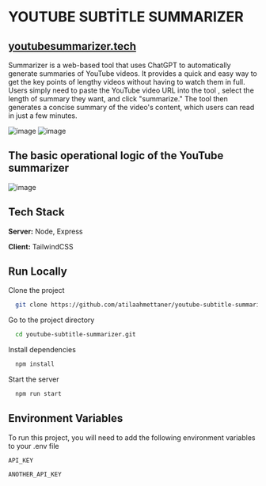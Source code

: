 
# YOUTUBE SUBTİTLE SUMMARIZER
## [youtubesummarizer.tech](https://youtube-summarize.herokuapp.com/)

Summarizer is a web-based tool that uses ChatGPT to automatically generate summaries of YouTube videos.
It provides a quick and easy way to get the key points of lengthy videos without having to watch them in full.
Users simply need to paste the YouTube video URL into the tool , select the length of summary they want, and click "summarize."
The tool then generates a concise summary of the video's content, which users can read in just a few minutes.

![image](https://user-images.githubusercontent.com/67838093/236333955-49beabcd-53c0-4e4d-8036-c6ed1f1cb7e1.png)
![image](https://user-images.githubusercontent.com/67838093/236334034-3f19530e-2900-4c62-9176-de061e5d6e7f.png)
## The basic operational logic of the YouTube summarizer
![image](https://user-images.githubusercontent.com/67838093/236415844-dc6b3eb3-00c1-4497-aa4d-85e954a526ec.png)

## Tech Stack

**Server:** Node, Express

**Client:**  TailwindCSS


## Run Locally

Clone the project

```bash
  git clone https://github.com/atilaahmettaner/youtube-subtitle-summarizer.git
```

Go to the project directory

```bash
  cd youtube-subtitle-summarizer.git
```

Install dependencies

```bash
  npm install
```

Start the server

```bash
  npm run start
```


## Environment Variables

To run this project, you will need to add the following environment variables to your .env file

`API_KEY`

`ANOTHER_API_KEY`



